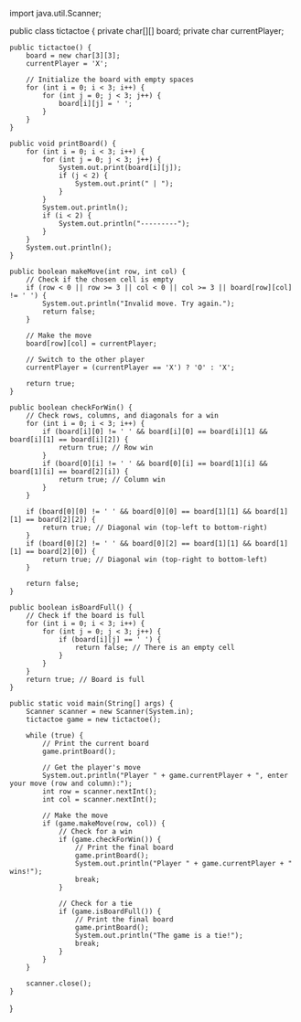 import java.util.Scanner;

public class tictactoe {
    private char[][] board;
    private char currentPlayer;

    public tictactoe() {
        board = new char[3][3];
        currentPlayer = 'X';

        // Initialize the board with empty spaces
        for (int i = 0; i < 3; i++) {
            for (int j = 0; j < 3; j++) {
                board[i][j] = ' ';
            }
        }
    }

    public void printBoard() {
        for (int i = 0; i < 3; i++) {
            for (int j = 0; j < 3; j++) {
                System.out.print(board[i][j]);
                if (j < 2) {
                    System.out.print(" | ");
                }
            }
            System.out.println();
            if (i < 2) {
                System.out.println("---------");
            }
        }
        System.out.println();
    }

    public boolean makeMove(int row, int col) {
        // Check if the chosen cell is empty
        if (row < 0 || row >= 3 || col < 0 || col >= 3 || board[row][col] != ' ') {
            System.out.println("Invalid move. Try again.");
            return false;
        }

        // Make the move
        board[row][col] = currentPlayer;

        // Switch to the other player
        currentPlayer = (currentPlayer == 'X') ? 'O' : 'X';

        return true;
    }

    public boolean checkForWin() {
        // Check rows, columns, and diagonals for a win
        for (int i = 0; i < 3; i++) {
            if (board[i][0] != ' ' && board[i][0] == board[i][1] && board[i][1] == board[i][2]) {
                return true; // Row win
            }
            if (board[0][i] != ' ' && board[0][i] == board[1][i] && board[1][i] == board[2][i]) {
                return true; // Column win
            }
        }

        if (board[0][0] != ' ' && board[0][0] == board[1][1] && board[1][1] == board[2][2]) {
            return true; // Diagonal win (top-left to bottom-right)
        }
        if (board[0][2] != ' ' && board[0][2] == board[1][1] && board[1][1] == board[2][0]) {
            return true; // Diagonal win (top-right to bottom-left)
        }

        return false;
    }

    public boolean isBoardFull() {
        // Check if the board is full
        for (int i = 0; i < 3; i++) {
            for (int j = 0; j < 3; j++) {
                if (board[i][j] == ' ') {
                    return false; // There is an empty cell
                }
            }
        }
        return true; // Board is full
    }

    public static void main(String[] args) {
        Scanner scanner = new Scanner(System.in);
        tictactoe game = new tictactoe();

        while (true) {
            // Print the current board
            game.printBoard();

            // Get the player's move
            System.out.println("Player " + game.currentPlayer + ", enter your move (row and column):");
            int row = scanner.nextInt();
            int col = scanner.nextInt();

            // Make the move
            if (game.makeMove(row, col)) {
                // Check for a win
                if (game.checkForWin()) {
                    // Print the final board
                    game.printBoard();
                    System.out.println("Player " + game.currentPlayer + " wins!");
                    break;
                }

                // Check for a tie
                if (game.isBoardFull()) {
                    // Print the final board
                    game.printBoard();
                    System.out.println("The game is a tie!");
                    break;
                }
            }
        }

        scanner.close();
    }
}
